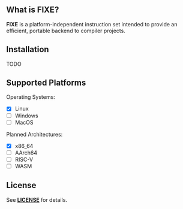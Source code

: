 ## What is FIXE?
**FIXE** is a platform-independent instruction set intended to provide an efficient, portable backend to compiler projects.

## Installation
TODO

## Supported Platforms
Operating Systems:
- [x] Linux
- [ ] Windows
- [ ] MacOS

Planned Architectures:
- [x] x86_64
- [ ] AArch64
- [ ] RISC-V
- [ ] WASM

## License
See [**LICENSE**](https://github.com/ryaangu/fixe/blob/main/LICENSE) for details.